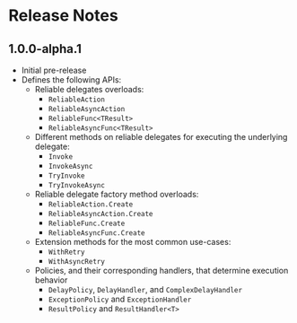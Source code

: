 # Release Notes

## 1.0.0-alpha.1
- Initial pre-release
- Defines the following APIs:
    - Reliable delegates overloads:
        - `ReliableAction`
        - `ReliableAsyncAction`
        - `ReliableFunc<TResult>`
        - `ReliableAsyncFunc<TResult>`
    - Different methods on reliable delegates for executing the underlying delegate:
        - `Invoke`
        - `InvokeAsync`
        - `TryInvoke`
        - `TryInvokeAsync`
    - Reliable delegate factory method overloads:
        - `ReliableAction.Create`
        - `ReliableAsyncAction.Create`
        - `ReliableFunc.Create`
        - `ReliableAsyncFunc.Create`
    - Extension methods  for the most common use-cases:
        - `WithRetry`
        - `WithAsyncRetry`
    - Policies, and their corresponding handlers, that determine execution behavior
        - `DelayPolicy`, `DelayHandler`, and `ComplexDelayHandler`
        - `ExceptionPolicy` and `ExceptionHandler`
        - `ResultPolicy` and `ResultHandler<T>`